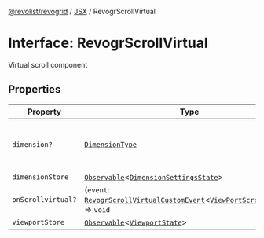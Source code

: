 [@revolist/revogrid](README.md) / [JSX](Namespace.JSX.md) / RevogrScrollVirtual

# Interface: RevogrScrollVirtual

Virtual scroll component

## Properties

| Property | Type | Description | Defined in |
| ------ | ------ | ------ | ------ |
| `dimension?` | [`DimensionType`](TypeAlias.DimensionType.md) | Scroll dimension (`X` - `rgCol` or `Y` - `rgRow`) | [src/components.d.ts:2052](https://github.com/revolist/revogrid/blob/32c6316d328fcc561520e19c2a4b987d1e8a85d2/src/components.d.ts#L2052) |
| `dimensionStore` | [`Observable`](TypeAlias.Observable.md)\<[`DimensionSettingsState`](Interface.DimensionSettingsState.md)\> | Dimensions | [src/components.d.ts:2056](https://github.com/revolist/revogrid/blob/32c6316d328fcc561520e19c2a4b987d1e8a85d2/src/components.d.ts#L2056) |
| `onScrollvirtual?` | (`event`: [`RevogrScrollVirtualCustomEvent`](Interface.RevogrScrollVirtualCustomEvent.md)\<[`ViewPortScrollEvent`](TypeAlias.ViewPortScrollEvent.md)\>) => `void` | Scroll event | [src/components.d.ts:2060](https://github.com/revolist/revogrid/blob/32c6316d328fcc561520e19c2a4b987d1e8a85d2/src/components.d.ts#L2060) |
| `viewportStore` | [`Observable`](TypeAlias.Observable.md)\<[`ViewportState`](Interface.ViewportState.md)\> | Viewport | [src/components.d.ts:2064](https://github.com/revolist/revogrid/blob/32c6316d328fcc561520e19c2a4b987d1e8a85d2/src/components.d.ts#L2064) |
